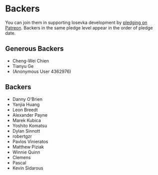 # Backers

You can join them in supporting Iosevka development by [pledging on Patreon](https://www.patreon.com/user?u=5787198). Backers in the same pledge level appear in the order of pledge date.

## Generous Backers

- Cheng-Wei Chien
- Tianyu Ge
- (Anonymous User 4362976)

## Backers

- Danny O'Brien
- Yanjia Huang
- Leon Breedt
- Alexander Payne
- Marek Kubica
- Yoshito Komatsu
- Dylan Sinnott
- robertgzr
- Pavlos Vinieratos
- Matthew Piziak
- Winnie Quinn
- Clemens
- Pascal
- Kevin Sidarous